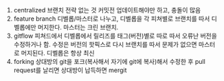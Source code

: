 1. centralized
	브랜치 전략 없는 것
	커밋전 업데이트해야만 하고, 충돌이 많음
2. feature branch
	디벨롭/마스터로 나누고, 디벨롭을 각 피쳐별로 브랜치를 따서 디벨롭에만 머지한다. 마스터는 크린 브랜치.
3. gitflow
	피쳐드에서 디벨롭에서 릴리즈를 태그(버전)별로 따로 따서 오류난 버전을 수정하거나 함. 수정은 버전의 핫픽스로 다시 브랜치를 따서 문제가 없으면 마스터로 머지된다. 디벨롭은 항상 최신 
4. forking
	상대방의 git을 포크(복사해서 자기에 git에 복사)해서 수정한 후 pull request를 날리면 상대방이 납득하면 mergit